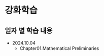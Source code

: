 강화학습
=============

일자 별 학습 내용
-------------
- 2024.10.04   
    - Chapter01.Mathematical Preliminaries   